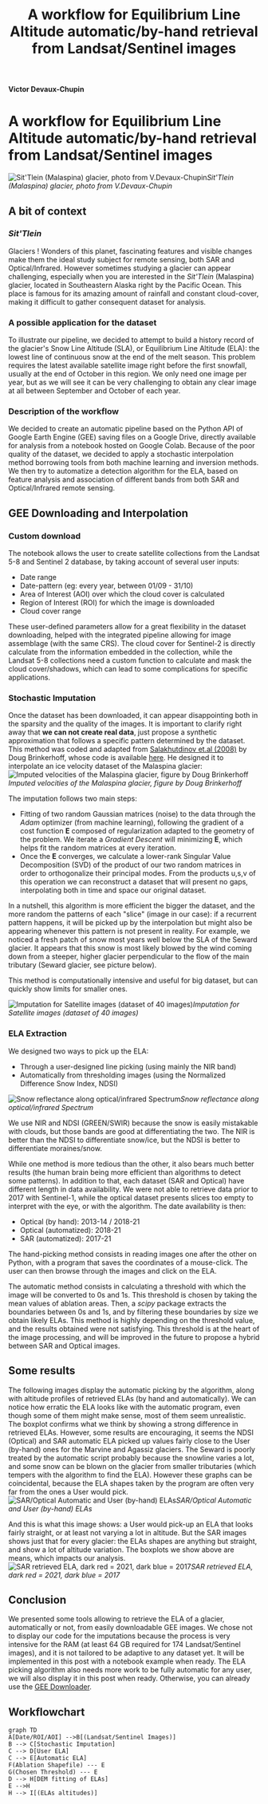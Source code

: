﻿---
layout: archive
title: "A workflow for Equilibrium Line Altitude automatic/by-hand retrieval from Landsat/Sentinel images"
author_profile: false
---

**Victor Devaux-Chupin**

# A workflow for Equilibrium Line Altitude automatic/by-hand retrieval from Landsat/Sentinel images

![Sit'Tlein (Malaspina) glacier, photo from V.Devaux-Chupin](Devaux4.jpg)*Sit'Tlein (Malaspina) glacier, photo from V.Devaux-Chupin*

## A bit of context

### *Sit'Tlein*
Glaciers ! Wonders of this planet, fascinating features and visible changes make them the ideal study subject for remote sensing, both SAR and Optical/Infrared. 
However sometimes studying a glacier can appear challenging, especially when you are interested in the *Sit'Tlein* (Malaspina) glacier, located in Southeastern Alaska right by the Pacific Ocean. This place is famous for its amazing amount of rainfall and constant cloud-cover, making it difficult to gather consequent dataset for analysis. 

### A possible application for the dataset
To illustrate our pipeline, we decided to attempt to build a history record of the glacier's Snow Line Altitude (SLA), or Equilibrium Line Altitude (ELA): the lowest line of continuous snow at the end of the melt season. This problem requires the latest available satellite image right before the first snowfall, usually at the end of October in this region. We only need one image per year, but as we will see it can be very challenging to obtain any clear image at all between September and October of each year. 

### Description of the workflow
We decided to create an automatic pipeline based on the Python API of Google Earth Engine (GEE) saving files on a Google Drive, directly available for analysis from a notebook hosted on Google Colab. Because of the poor quality of the dataset, we decided to apply a stochastic interpolation method borrowing tools from both machine learning and inversion methods. We then try to automatize a detection algorithm for the ELA, based on feature analysis and association of different bands from both SAR and Optical/Infrared remote sensing.

## GEE Downloading and Interpolation

### Custom download
The notebook allows the user to create satellite collections from the Landsat 5-8 and Sentinel 2 database, by taking account of several user inputs:
- Date range
- Date-pattern (eg: every year, between 01/09 - 31/10)
- Area of Interest (AOI) over which the cloud cover is calculated
- Region of Interest (ROI) for which the image is downloaded
- Cloud cover range 

These user-defined parameters allow for a great flexibility in the dataset downloading, helped with the integrated pipeline allowing for image assemblage (with the same CRS). The cloud cover for Sentinel-2 is directly calculate from the information embedded in the collection, while the Landsat 5-8 collections need a custom function to calculate and mask the cloud cover/shadows, which can lead to some complications for specific applications. 

### Stochastic Imputation
Once the dataset has been downloaded, it can appear disappointing both in the sparsity and the quality of the images. It is important to clarify right away that **we can not create real data**, just propose a synthetic approximation that follows a specific pattern determined by the dataset. This method was coded and adapted from [Salakhutdinov et.al (2008)](https://proceedings.neurips.cc/paper/2007/file/d7322ed717dedf1eb4e6e52a37ea7bcd-Paper.pdf) by Doug Brinkerhoff, whose code is available [here](https://github.com/douglas-brinkerhoff/malaspina_svd/blob/main/malaspina_svd.ipynb). He designed it to interpolate an ice velocity dataset of the Malaspina glacier: 
![Imputed velocities of the Malaspina glacier, figure by Doug Brinkerhoff](Devaux5.gif)*Imputed velocities of the Malaspina glacier, figure by Doug Brinkerhoff*


The imputation follows two main steps:
- Fitting of two random Gaussian matrices (noise) to the data through the *Adam* optimizer (from machine learning), following the gradient of a cost function **E** composed of regularization adapted to the geometry of the problem. We iterate a *Gradient Descent* will minimizing **E**, which helps fit the random matrices at every iteration. 
- Once the **E** converges, we calculate a lower-rank Singular Value Decomposition (SVD) of the product of our two random matrices in order to orthogonalize their principal modes. From the products u,s,v of this operation we can reconstruct a dataset that will present no gaps, interpolating both in time and space our original dataset.

In a nutshell, this algorithm is more efficient the bigger the dataset, and the more random the patterns of each "slice" (image in our case): if a recurrent pattern happens, it will be picked up by the interpolation but might also be appearing whenever this pattern is not present in reality. 
For example, we noticed a fresh patch of snow most years well below the SLA of the Seward glacier. It appears that this snow is most likely blowed by the wind coming down from a steeper, higher glacier perpendicular to the flow of the main tributary (Seward glacier, see picture below). 

This method is computationally intensive and useful for big dataset, but can quickly show limits for smaller ones. 

![Imputation for Satellite images (dataset of 40 images)](Devaux1.gif)*Imputation for Satellite images (dataset of 40 images)*

### ELA Extraction

We designed two ways to pick up the ELA:
- Through a user-designed line picking (using mainly the NIR band)
- Automatically from thresholding images (using the Normalized Difference Snow Index, NDSI)

![Snow reflectance along optical/infrared Spectrum](Devaux3.jpg)*Snow reflectance along optical/infrared Spectrum*

We use NIR and NDSI (GREEN/SWIR) because the snow is easily mistakable with clouds, but those bands are good at differentiating the two. The NIR is better than the NDSI to differentiate snow/ice, but the NDSI is better to differentiate moraines/snow. 

While one method is more tedious than the other, it also bears much better results (the human brain being more efficient than algorithms to detect some patterns). In addition to that, each dataset (SAR and Optical) have different length in data availability. We were not able to retrieve data prior to 2017 with Sentinel-1, while the optical dataset presents slices too empty to interpret with the eye, or with the algorithm. The date availability is then:
- Optical (by hand): 2013-14 / 2018-21
- Optical (automatized): 2018-21
- SAR (automatized): 2017-21

The hand-picking method consists in reading images one after the other on Python, with a program that saves the coordinates of a mouse-click. The user can then browse through the images and click on the ELA.

The automatic method consists in calculating a threshold with which the image will be converted to 0s and 1s. This threshold is chosen by taking the mean values of ablation areas. Then, a *scipy* package extracts the boundaries between 0s and 1s, and by filtering these boundaries by size we obtain likely ELAs. This method is highly depending on the threshold value, and the results obtained were not satisfying. This threshold is at the heart of the image processing, and will be improved in the future to propose a hybrid between SAR and Optical images. 

## Some results
The following images display the automatic picking by the algorithm, along with altitude profiles of retrieved ELAs (by hand and automatically). We can notice how erratic the ELA looks like with the automatic program, even though some of them might make sense, most of them seem unrealistic. The boxplot confirms what we think by showing a strong difference in retrieved ELAs. However, some results are encouraging, it seems the NDSI (Optical) and SAR automatic ELA picked up values fairly close to the User (by-hand) ones for the Marvine and Agassiz glaciers. The Seward is poorly treated by the automatic script probably because the snowline varies a lot, and some snow can be blown on the glacier from smaller tributaries (which tempers with the algorithm to find the ELA). 
However these graphs can be coincidental, because the ELA shapes taken by the program are often very far from the ones a User would pick.
![SAR/Optical Automatic and User (by-hand) ELAs](Devaux2.png)*SAR/Optical Automatic and User (by-hand) ELAs*

And this is what this image shows: a User would pick-up an ELA that looks fairly straight, or at least not varying a lot in altitude. But the SAR images shows just that for every glacier: the ELAs shapes are anything but straight, and show a lot of altitude variation. The boxplots we show above are means, which impacts our analysis.
![SAR retrieved ELA, dark red = 2021, dark blue = 2017](Devaux6.png)*SAR retrieved ELA, dark red = 2021, dark blue = 2017*

## Conclusion
We presented some tools allowing to retrieve the ELA of a glacier, automatically or not, from easily downloadable GEE images. We chose not to display our code for the imputations because the process is very intensive for the RAM (at least 64 GB required for 174 Landsat/Sentinel images), and it is not tailored to be adaptive to any dataset yet. It will be implemented in this post with a notebook example when ready. The ELA picking algorithm also needs more work to be fully automatic for any user, we will also display it in this post when ready. Otherwise, you can already use the [GEE Downloader](https://colab.research.google.com/drive/1cLrGGJRJIwI5NfK-CCvDkXuVUDpixbR5?usp=sharing).


## Workflowchart

```mermaid
graph TD
A[Date/ROI/AOI] -->B[(Landsat/Sentinel Images)]
B --> C[Stochastic Imputation]
C --> D[User ELA]
C --> E[Automatic ELA]
F(Ablation Shapefile) --- E
G(Chosen Threshold) --- E
D --> H[DEM fitting of ELAs]
E -->H
H --> I[(ELAs altitudes)]

